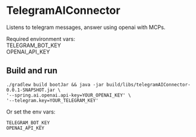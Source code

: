 # TelegramAIConnector

Listens to telegram messages, answer using openai with MCPs.  

Required environment vars:  
TELEGRAM_BOT_KEY  
OPENAI_API_KEY  

## Build and run

```
./gradlew build bootJar && java -jar build/libs/telegramAIConnector-0.0.1-SNAPSHOT.jar \
'--spring.ai.openai.api-key=YOUR_OPENAI_KEY' \
'--telegram.key=YOUR_TELEGRAM_KEY'
```  
Or set the env vars:  
```
TELEGRAM_BOT_KEY
OPENAI_API_KEY
```